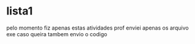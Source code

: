 # lista1
pelo momento fiz apenas estas atividades prof
enviei apenas os arquivo exe caso queira tambem envio o codigo
